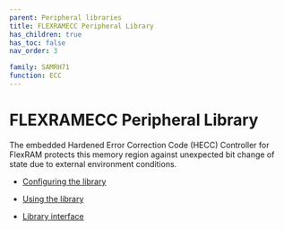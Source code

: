```yaml
---
parent: Peripheral libraries
title: FLEXRAMECC Peripheral Library
has_children: true
has_toc: false
nav_order: 3

family: SAMRH71
function: ECC
---
```


# FLEXRAMECC Peripheral Library

The embedded Hardened Error Correction Code (HECC) Controller for FlexRAM protects this memory region against unexpected bit change of state due to external environment conditions.

* [Configuring the library](./usage.md#configuring-the-library)

* [Using the library](./usage.md#using-the-library)

* [Library interface](./interface.md)
